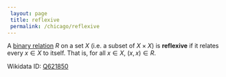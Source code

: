 ```yaml
---
 layout: page
 title: reflexive
 permalink: /chicago/reflexive
---
```

A [binary relation](https://mathgloss.github.io/MathGloss/chicago/binary_relation) $R$ on a set $X$ (i.e. a subset of $X \times X$) is **reflexive** if it relates every $x \in X$ to itself. That is, for all $x \in X$, $(x,x) \in R$.

Wikidata ID: [Q621850](https://www.wikidata.org/wiki/Q621850)